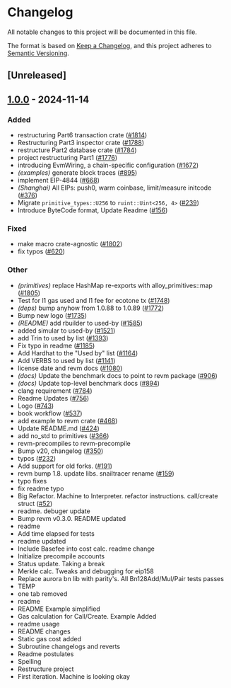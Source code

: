 # Changelog

All notable changes to this project will be documented in this file.

The format is based on [Keep a Changelog](https://keepachangelog.com/en/1.0.0/),
and this project adheres to [Semantic Versioning](https://semver.org/spec/v2.0.0.html).

## [Unreleased]

## [1.0.0](https://github.com/peyha/revm/releases/tag/revm-optimism-v1.0.0) - 2024-11-14

### Added

- restructuring Part6 transaction crate ([#1814](https://github.com/peyha/revm/pull/1814))
- Restructuring Part3 inspector crate ([#1788](https://github.com/peyha/revm/pull/1788))
- restructure Part2 database crate ([#1784](https://github.com/peyha/revm/pull/1784))
- project restructuring Part1 ([#1776](https://github.com/peyha/revm/pull/1776))
- introducing EvmWiring, a chain-specific configuration ([#1672](https://github.com/peyha/revm/pull/1672))
- *(examples)* generate block traces ([#895](https://github.com/peyha/revm/pull/895))
- implement EIP-4844 ([#668](https://github.com/peyha/revm/pull/668))
- *(Shanghai)* All EIPs: push0, warm coinbase, limit/measure initcode ([#376](https://github.com/peyha/revm/pull/376))
- Migrate `primitive_types::U256` to `ruint::Uint<256, 4>` ([#239](https://github.com/peyha/revm/pull/239))
- Introduce ByteCode format, Update Readme ([#156](https://github.com/peyha/revm/pull/156))

### Fixed

- make macro crate-agnostic ([#1802](https://github.com/peyha/revm/pull/1802))
- fix typos ([#620](https://github.com/peyha/revm/pull/620))

### Other

- *(primitives)* replace HashMap re-exports with alloy_primitives::map ([#1805](https://github.com/peyha/revm/pull/1805))
- Test for l1 gas used and l1 fee for ecotone tx ([#1748](https://github.com/peyha/revm/pull/1748))
- *(deps)* bump anyhow from 1.0.88 to 1.0.89 ([#1772](https://github.com/peyha/revm/pull/1772))
- Bump new logo ([#1735](https://github.com/peyha/revm/pull/1735))
- *(README)* add rbuilder to used-by ([#1585](https://github.com/peyha/revm/pull/1585))
- added simular to used-by ([#1521](https://github.com/peyha/revm/pull/1521))
- add Trin to used by list ([#1393](https://github.com/peyha/revm/pull/1393))
- Fix typo in readme ([#1185](https://github.com/peyha/revm/pull/1185))
- Add Hardhat to the "Used by" list ([#1164](https://github.com/peyha/revm/pull/1164))
- Add VERBS to used by list ([#1141](https://github.com/peyha/revm/pull/1141))
- license date and revm docs ([#1080](https://github.com/peyha/revm/pull/1080))
- *(docs)* Update the benchmark docs to point to revm package ([#906](https://github.com/peyha/revm/pull/906))
- *(docs)* Update top-level benchmark docs ([#894](https://github.com/peyha/revm/pull/894))
- clang requirement ([#784](https://github.com/peyha/revm/pull/784))
- Readme Updates ([#756](https://github.com/peyha/revm/pull/756))
- Logo ([#743](https://github.com/peyha/revm/pull/743))
- book workflow ([#537](https://github.com/peyha/revm/pull/537))
- add example to revm crate ([#468](https://github.com/peyha/revm/pull/468))
- Update README.md ([#424](https://github.com/peyha/revm/pull/424))
- add no_std to primitives ([#366](https://github.com/peyha/revm/pull/366))
- revm-precompiles to revm-precompile
- Bump v20, changelog ([#350](https://github.com/peyha/revm/pull/350))
- typos ([#232](https://github.com/peyha/revm/pull/232))
- Add support for old forks. ([#191](https://github.com/peyha/revm/pull/191))
- revm bump 1.8. update libs. snailtracer rename ([#159](https://github.com/peyha/revm/pull/159))
- typo fixes
- fix readme typo
- Big Refactor. Machine to Interpreter. refactor instructions. call/create struct ([#52](https://github.com/peyha/revm/pull/52))
- readme. debuger update
- Bump revm v0.3.0. README updated
- readme
- Add time elapsed for tests
- readme updated
- Include Basefee into cost calc. readme change
- Initialize precompile accounts
- Status update. Taking a break
- Merkle calc. Tweaks and debugging for eip158
- Replace aurora bn lib with parity's. All Bn128Add/Mul/Pair tests passes
- TEMP
- one tab removed
- readme
- README Example simplified
- Gas calculation for Call/Create. Example Added
- readme usage
- README changes
- Static gas cost added
- Subroutine changelogs and reverts
- Readme postulates
- Spelling
- Restructure project
- First iteration. Machine is looking okay
